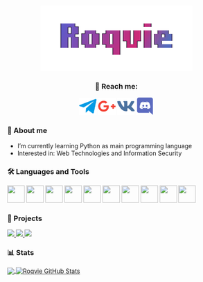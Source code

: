 <div id="header" align="center">
  <img src="https://raw.githubusercontent.com/Roqvie/Roqvie/main/username.gif" width="350"/>
  <div align="center">
    <h3>📱 Reach me: </h3>
    <a href="https://t.me/ROQVIE"><img src="https://raw.githubusercontent.com/Roqvie/Roqvie/main/telegram-logo.png" width="40" height="40" alt="Telegram"/></a>
    <a href="mailto:work@roqvie.xyz"><img src="https://raw.githubusercontent.com/Roqvie/Roqvie/main/google-plus.png" width="40" height="40" alt="Telegram"/></a>
    <a href="https://vk.com/im?sel=299098695"><img src="https://raw.githubusercontent.com/Roqvie/Roqvie/main/vk.png" width="40" height="40" alt="VK"/></a>
    <a href="https://discordapp.com/users/394432825568395264/"><img src="https://raw.githubusercontent.com/Roqvie/Roqvie/main/discord.png" width="40" height="40" alt="Discord"/></a>
  </div>
</div>

### 📄 About me
- I’m currently learning Python as main programming language
- Interested in: Web Technologies and Information Security

### 🛠️ Languages and Tools
<div>
  <img src="https://cdn.jsdelivr.net/gh/devicons/devicon/icons/python/python-original.svg" width="40" height="40"/>
  <img src="https://cdn.jsdelivr.net/gh/devicons/devicon/icons/django/django-plain.svg" width="40" height="40"/>
  <img src="https://cdn.jsdelivr.net/gh/devicons/devicon/icons/linux/linux-original.svg" width="40" height="40"/>
  <img src="https://cdn.jsdelivr.net/gh/devicons/devicon/icons/nginx/nginx-original.svg" width="40" height="40"/>
  <img src="https://cdn.jsdelivr.net/gh/devicons/devicon/icons/git/git-original.svg" width="40" height="40"/>
  <img src="https://cdn.jsdelivr.net/gh/devicons/devicon/icons/html5/html5-original.svg" width="40" height="40"/>
  <img src="https://cdn.jsdelivr.net/gh/devicons/devicon/icons/css3/css3-original.svg" width="40" height="40"/>
  <img src="https://cdn.jsdelivr.net/gh/devicons/devicon/icons/javascript/javascript-original.svg" width="40" height="40"/>
  <img src="https://cdn.jsdelivr.net/gh/devicons/devicon/icons/vuejs/vuejs-original.svg" width="40" height="40"/>
  <img src="https://cdn.jsdelivr.net/gh/devicons/devicon/icons/bootstrap/bootstrap-original.svg" width="40" height="40"/>   
</div>

### 🚧 Projects

<a href="https://github.com/Roqvie/trigger-streisand-effect">
  <img src="https://github-readme-stats.vercel.app/api/pin/?username=Roqvie&repo=trigger-streisand-effect&title_color=ffffff&text_color=c9cacc&icon_color=2bbc8a&bg_color=1d1f21&hide_border=1" />
</a>
<a href="https://github.com/Roqvie/Eventer">
  <img src="https://github-readme-stats.vercel.app/api/pin/?username=Roqvie&repo=Eventer&title_color=ffffff&text_color=c9cacc&icon_color=2bbc8a&bg_color=1d1f21&hide_border=1" />
</a>
<a href="https://github.com/Roqvie/Twitch-Chat-for-IRL">
  <img src="https://github-readme-stats.vercel.app/api/pin/?username=Roqvie&repo=Twitch-Chat-for-IRL&title_color=ffffff&text_color=c9cacc&icon_color=2bbc8a&bg_color=1d1f21&hide_border=1" />
</a>



### 📊 Stats 
<a href="https://github.com/Roqvie/Roqvie">
  <img align="center" src="https://github-readme-stats.vercel.app/api/top-langs/?username=Roqvie&hide=css,javascript&title_color=ffffff&text_color=c9cacc&icon_color=2bbc8a&bg_color=1d1f21&langs_count=3&hide_border=1" />
</a>
<a href="https://github.com/Roqvie/Roqvie">
  <img align="center" src="https://github-readme-stats.vercel.app/api?username=Roqvie&show_icons=true&line_height=27&count_private=true&title_color=ffffff&text_color=c9cacc&icon_color=2bbc8a&bg_color=1d1f21&hide_border=1" alt="Roqvie GitHub Stats" />
</a>
